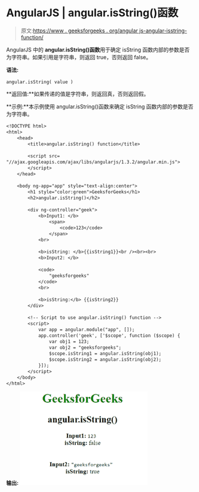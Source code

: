 # AngularJS | angular.isString()函数

> 原文:[https://www . geeksforgeeks . org/angular js-angular-isstring-function/](https://www.geeksforgeeks.org/angularjs-angular-isstring-function/)

AngularJS 中的 **angular.isString()函数**用于确定 isString 函数内部的参数是否为字符串。如果引用是字符串，则返回 true，否则返回 false。

**语法:**

```
angular.isString( value )
```

**返回值:**如果传递的值是字符串，则返回真，否则返回假。

**示例:**本示例使用 angular.isString()函数来确定 isString 函数内部的参数是否为字符串。

```
<!DOCTYPE html>
<html>
    <head>
        <title>angular.isString() function</title>

        <script src=
"//ajax.googleapis.com/ajax/libs/angularjs/1.3.2/angular.min.js">
        </script>
    </head>

    <body ng-app="app" style="text-align:center">
        <h1 style="color:green">GeeksforGeeks</h1>
        <h2>angular.isString()</h2>

        <div ng-controller="geek">
            <b>Input1: </b> 
                <span>
                    <code>123</code>
                </span>
            <br>

            <b>isString: </b>{{isString1}}<br /><br><br>
            <b>Input2: </b> 

            <code>
                "geeksforgeeks"
            </code>
            <br>

            <b>isString:</b> {{isString2}}
        </div>

        <!-- Script to use angular.isString() function -->
        <script>
            var app = angular.module("app", []);
            app.controller('geek', ['$scope', function ($scope) {
                var obj1 = 123;
                var obj2 = "geeksforgeeks";
                $scope.isString1 = angular.isString(obj1);
                $scope.isString2 = angular.isString(obj2);
            }]);
        </script>
    </body>
</html>                    
```

**输出:**
![isString](img/0e1b77595c1c155f7f9cbb1316d9c4d0.png)